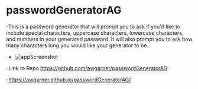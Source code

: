 # passwordGeneratorAG

-This is a password generator that will prompt you to ask if you'd like to include special characters, uppercase characters, lowercase characters, and numbers in your generated password. It will also prompt you to ask how many characters long you would like your generator to be.

- ![appScreenshot](https://user-images.githubusercontent.com/70457808/160438076-0a31a6e2-4f16-407e-93df-4d8f52b4e99c.jpg)

-Link to Repo
https://github.com/awgarner/passwordGeneratorAG



-https://awgarner.github.io/passwordGeneratorAG/
